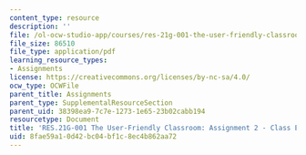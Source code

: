 ```yaml
---
content_type: resource
description: ''
file: /ol-ocw-studio-app/courses/res-21g-001-the-user-friendly-classroom-fall-2020/8fae59a10d42bc04bf1c8ec4b862aa72_MITRES_21G_001F20_Assn2.pdf
file_size: 86510
file_type: application/pdf
learning_resource_types:
- Assignments
license: https://creativecommons.org/licenses/by-nc-sa/4.0/
ocw_type: OCWFile
parent_title: Assignments
parent_type: SupplementalResourceSection
parent_uid: 38398ea9-7c7e-1273-1e65-23b02cabb194
resourcetype: Document
title: 'RES.21G-001 The User-Friendly Classroom: Assignment 2 - Class Evaluations'
uid: 8fae59a1-0d42-bc04-bf1c-8ec4b862aa72
---
```

